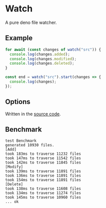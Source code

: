# Watch

A pure deno file watcher.

## Example

```typescript
for await (const changes of watch("src")) {
  console.log(changes.added);
  console.log(changes.modified);
  console.log(changes.deleted);
}
```

```typescript
const end = watch("src").start(changes => {
  console.log(changes);
});
```

## Options

Written in the [source code](./index.ts).

## Benchmark

```
test Benchmark
generated 10930 files.
[Add]
took 183ms to traverse 11232 files
took 147ms to traverse 11542 files
took 142ms to traverse 11845 files
[Modify]
took 139ms to traverse 11891 files
took 136ms to traverse 11891 files
took 154ms to traverse 11891 files
[Delete]
took 138ms to traverse 11608 files
took 134ms to traverse 11274 files
took 145ms to traverse 10960 files
... ok
```

